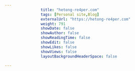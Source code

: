 ---
                title: "hetong-re4per.com"
                tags: [Personal site,Blog]
                externalUrl: "https://hetong-re4per.com"
                weight: 791
                showDate: false
                showAuthor: false
                showReadingTime: false
                showEdit: false
                showLikes: false
                showViews: false
                layoutBackgroundHeaderSpace: false
                ---
